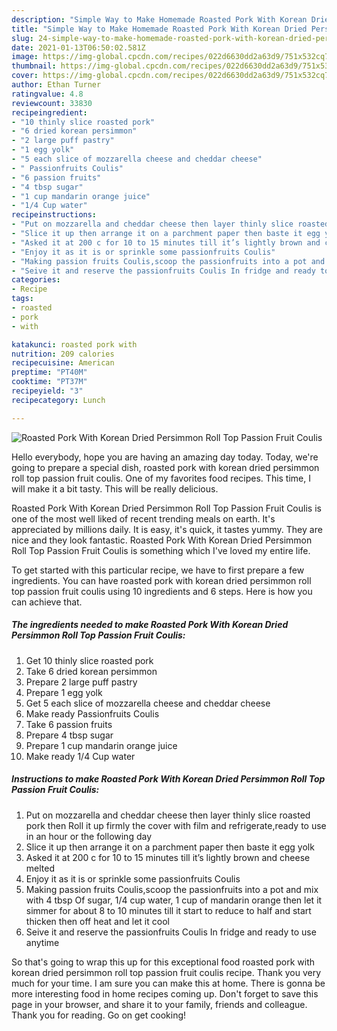 ```yaml
---
description: "Simple Way to Make Homemade Roasted Pork With Korean Dried Persimmon Roll Top Passion Fruit Coulis"
title: "Simple Way to Make Homemade Roasted Pork With Korean Dried Persimmon Roll Top Passion Fruit Coulis"
slug: 24-simple-way-to-make-homemade-roasted-pork-with-korean-dried-persimmon-roll-top-passion-fruit-coulis
date: 2021-01-13T06:50:02.581Z
image: https://img-global.cpcdn.com/recipes/022d6630dd2a63d9/751x532cq70/roasted-pork-with-korean-dried-persimmon-roll-top-passion-fruit-coulis-recipe-main-photo.jpg
thumbnail: https://img-global.cpcdn.com/recipes/022d6630dd2a63d9/751x532cq70/roasted-pork-with-korean-dried-persimmon-roll-top-passion-fruit-coulis-recipe-main-photo.jpg
cover: https://img-global.cpcdn.com/recipes/022d6630dd2a63d9/751x532cq70/roasted-pork-with-korean-dried-persimmon-roll-top-passion-fruit-coulis-recipe-main-photo.jpg
author: Ethan Turner
ratingvalue: 4.8
reviewcount: 33830
recipeingredient:
- "10 thinly slice roasted pork"
- "6 dried korean persimmon"
- "2 large puff pastry"
- "1 egg yolk"
- "5 each slice of mozzarella cheese and cheddar cheese"
- " Passionfruits Coulis"
- "6 passion fruits"
- "4 tbsp sugar"
- "1 cup mandarin orange juice"
- "1/4 Cup water"
recipeinstructions:
- "Put on mozzarella and cheddar cheese then layer thinly slice roasted pork then Roll it up firmly the cover with film and refrigerate,ready to use in an hour or the following day"
- "Slice it up then arrange it on a parchment paper then baste it egg yolk"
- "Asked it at 200 c for 10 to 15 minutes till it’s lightly brown and cheese melted"
- "Enjoy it as it is or sprinkle some passionfruits Coulis"
- "Making passion fruits Coulis,scoop the passionfruits into a pot and mix with 4 tbsp Of sugar, 1/4 cup water, 1 cup of mandarin orange then let it simmer for about 8 to 10 minutes till it start to reduce to half and start thicken then off heat and let it cool"
- "Seive it and reserve the passionfruits Coulis In fridge and ready to use anytime"
categories:
- Recipe
tags:
- roasted
- pork
- with

katakunci: roasted pork with 
nutrition: 209 calories
recipecuisine: American
preptime: "PT40M"
cooktime: "PT37M"
recipeyield: "3"
recipecategory: Lunch

---
```



![Roasted Pork With Korean Dried Persimmon Roll Top Passion Fruit Coulis](https://img-global.cpcdn.com/recipes/022d6630dd2a63d9/751x532cq70/roasted-pork-with-korean-dried-persimmon-roll-top-passion-fruit-coulis-recipe-main-photo.jpg)

Hello everybody, hope you are having an amazing day today. Today, we're going to prepare a special dish, roasted pork with korean dried persimmon roll top passion fruit coulis. One of my favorites food recipes. This time, I will make it a bit tasty. This will be really delicious.



Roasted Pork With Korean Dried Persimmon Roll Top Passion Fruit Coulis is one of the most well liked of recent trending meals on earth. It's appreciated by millions daily. It is easy, it's quick, it tastes yummy. They are nice and they look fantastic. Roasted Pork With Korean Dried Persimmon Roll Top Passion Fruit Coulis is something which I've loved my entire life.


To get started with this particular recipe, we have to first prepare a few ingredients. You can have roasted pork with korean dried persimmon roll top passion fruit coulis using 10 ingredients and 6 steps. Here is how you can achieve that.

<!--inarticleads1-->

##### The ingredients needed to make Roasted Pork With Korean Dried Persimmon Roll Top Passion Fruit Coulis:

1. Get 10 thinly slice roasted pork
1. Take 6 dried korean persimmon
1. Prepare 2 large puff pastry
1. Prepare 1 egg yolk
1. Get 5 each slice of mozzarella cheese and cheddar cheese
1. Make ready  Passionfruits Coulis
1. Take 6 passion fruits
1. Prepare 4 tbsp sugar
1. Prepare 1 cup mandarin orange juice
1. Make ready 1/4 Cup water




<!--inarticleads2-->

##### Instructions to make Roasted Pork With Korean Dried Persimmon Roll Top Passion Fruit Coulis:

1. Put on mozzarella and cheddar cheese then layer thinly slice roasted pork then Roll it up firmly the cover with film and refrigerate,ready to use in an hour or the following day
1. Slice it up then arrange it on a parchment paper then baste it egg yolk
1. Asked it at 200 c for 10 to 15 minutes till it’s lightly brown and cheese melted
1. Enjoy it as it is or sprinkle some passionfruits Coulis
1. Making passion fruits Coulis,scoop the passionfruits into a pot and mix with 4 tbsp Of sugar, 1/4 cup water, 1 cup of mandarin orange then let it simmer for about 8 to 10 minutes till it start to reduce to half and start thicken then off heat and let it cool
1. Seive it and reserve the passionfruits Coulis In fridge and ready to use anytime




So that's going to wrap this up for this exceptional food roasted pork with korean dried persimmon roll top passion fruit coulis recipe. Thank you very much for your time. I am sure you can make this at home. There is gonna be more interesting food in home recipes coming up. Don't forget to save this page in your browser, and share it to your family, friends and colleague. Thank you for reading. Go on get cooking!
